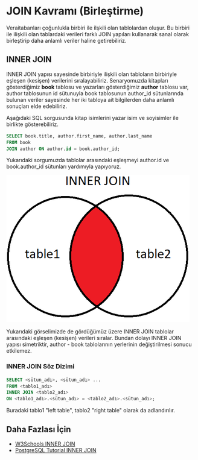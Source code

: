 JOIN Kavramı (Birleştirme)
======
Veraitabanları çoğunlukla birbiri ile ilşkili olan tablolardan oluşur. Bu birbiri ile ilişkili olan tablardaki verileri farklı JOIN yapıları kullanarak sanal olarak birleştirip 
daha anlamlı veriler haline getirebiliriz.


## INNER JOIN

INNER JOIN yapısı sayesinde birbiriyle ilişkili olan tabloların birbiriyle eşleşen  (kesişen) verilerini sıralayabiliriz. Senaryomuzda kitapları gösterdiğimiz **book**
tablosu ve yazarları gösterdiğimiz **author** tablosu var, author tablosunun id sütunuyla book tablosunun author_id sütunlarında bulunan veriler sayesinde her iki tabloya ait
bilgilerden daha anlamlı sonuçları elde edebiliriz.

Aşağıdaki SQL sorgusunda kitap isimlerini yazar isim ve soyisimler ile birlikte gösterebiliriz.

```SQL
SELECT book.title, author.first_name, author.last_name
FROM book
JOIN author ON author.id = book.author_id;
```

Yukarıdaki sorgumuzda tablolar arasındaki eşleşmeyi author.id ve book.author_id sütunları yardımıyla yapıyoruz.

![Inner Join](https://github.com/Kodluyoruz/taskforce/blob/main/sql101/InnerJoin/figures/InnerJoin.png)

Yukarıdaki görselimizde de gördüğümüz üzere INNER JOIN tablolar arasındaki eşleşen (kesişen) verileri sıralar. Bundan dolayı INNER JOIN yapısı simetriktir, author - book
tablolarının yerlerinin değiştirilmesi sonucu etkilemez.

### INNER JOIN Söz Dizimi
```SQL
SELECT <sütun_adı>, <sütun_adı> ...
FROM <tablo1_adı>
INNER JOIN <tablo2_adı>
ON <tablo1_adı>.<sütun_adı> = <tablo2_adı>.<sütun_adı>;
```
Buradaki tablo1 "left table", tablo2 "right table" olarak da adlandırılır.


## Daha Fazlası İçin
- [W3Schools INNER JOIN](https://www.w3schools.com/sql/sql_join_inner.asp)
- [PostgreSQL Tutorial INNER JOIN](https://www.postgresqltutorial.com/postgresql-inner-join/)
